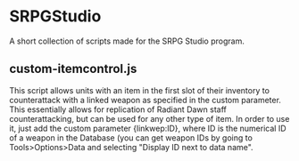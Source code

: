 # SRPGStudio
A short collection of scripts made for the SRPG Studio program.

## custom-itemcontrol.js
This script allows units with an item in the first slot of their inventory to counterattack with a linked weapon as specified in the custom parameter. This essentially allows for replication of Radiant Dawn staff counterattacking, but can be used for any other type of item. In order to use it, just add the custom parameter {linkwep:ID}, where ID is the numerical ID of a weapon in the Database (you can get weapon IDs by going to Tools>Options>Data and selecting "Display ID next to data name". 
